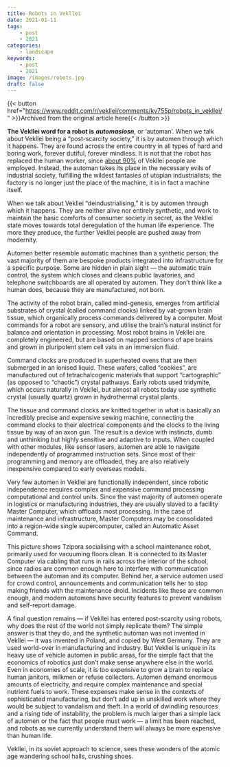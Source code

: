 ```yaml
---
title: Robots in Vekllei
date: 2021-01-11
tags:
    - post
    - 2021
categories:
    - landscape
keywords:
    - post
    - 2021
image: /images/robots.jpg
draft: false
---
```

{{< button href="https://www.reddit.com/r/vekllei/comments/kv755p/robots_in_vekllei/" >}}Archived from the original article here{{< /button >}}

**The Vekllei word for a robot is** ***automasiosn***, or ‘automan’. When we talk about Vekllei being a “post-scarcity society,” it is by automen through which it happens. They are found across the entire country in all types of hard and boring work, forever dutiful, forever mindless. It is not that the robot has replaced the human worker, since [about 90%](https://millmint.net/millmint/vekllei/#employment) of Vekllei people are employed. Instead, the automan takes its place in the necessary evils of industrial society, fulfilling the wildest fantasies of utopian industrialists; the factory is no longer just the place of the machine, it is in fact a machine itself.

When we talk about Vekllei “deindustrialising,” it is by automen through which it happens. They are neither alive nor entirely synthetic, and work to maintain the basic comforts of consumer society in secret, as the Vekllei state moves towards total deregulation of the human life experience. The more they produce, the further Vekllei people are pushed away from modernity.

Automen better resemble automatic machines than a synthetic person; the vast majority of them are bespoke products integrated into infrastructure for a specific purpose. Some are hidden in plain sight — the automatic train control, the system which closes and cleans public lavatories, and telephone switchboards are all operated by automen. They don’t think like a human does, because they are manufactured, not born.

The activity of the robot brain, called mind-genesis, emerges from artificial substrates of crystal (called command clocks) linked by vat-grown brain tissue, which organically process commands delivered by a computer. Most commands for a robot are sensory, and utilise the brain’s natural instinct for balance and orientation in processing. Most robot brains in Vekllei are completely engineered, but are based on mapped sections of ape brains and grown in pluripotent stem cell vats in an immersion fluid.

Command clocks are produced in superheated ovens that are then submerged in an ionised liquid. These wafers, called “cookies”, are manufactured out of tetrachalcogenic materials that support “cartographic” (as opposed to “chaotic”) crystal pathways. Early robots used tridymite, which occurs naturally in Vekllei, but almost all robots today use synthetic crystal (usually quartz) grown in hydrothermal crystal plants.

The tissue and command clocks are knitted together in what is basically an incredibly precise and expensive sewing machine, connecting the command clocks to their electrical components and the clocks to the living tissue by way of an axon gun. The result is a device with instincts, dumb and unthinking but highly sensitive and adaptive to inputs. When coupled with other modules, like sensor lasers, automen are able to navigate independently of programmed instruction sets. Since most of their programming and memory are offloaded, they are also relatively inexpensive compared to early overseas models.

Very few automen in Vekllei are functionally independent, since robotic independence requires complex and expensive command processing computational and control units. Since the vast majority of automen operate in logistics or manufacturing industries, they are usually slaved to a facility Master Computer, which offloads most processing. In the case of maintenance and infrastructure, Master Computers may be consolidated into a region-wide single supercomputer, called an Automatic Asset Command.

This picture shows Tzipora socialising with a school maintenance robot, primarily used for vacuuming floors clean. It is connected to its Master Computer via cabling that runs in rails across the interior of the school, since radios are common enough here to interfere with communication between the automan and its computer. Behind her, a service automen used for crowd control, announcements and communication tells her to stop making friends with the maintenance droid. Incidents like these are common enough, and modern automens have security features to prevent vandalism and self-report damage.

A final question remains — if Vekllei has entered post-scarcity using robots, why does the rest of the world not simply replicate them? The simple answer is that they do, and the synthetic automan was not invented in Vekllei — it was invented in Poland, and copied by West Germany. They are used world-over in manufacturing and industry. But Vekllei is unique in its heavy use of vehicle automen in public areas, for the simple fact that the economics of robotics just don’t make sense anywhere else in the world. Even in economies of scale, it is too expensive to grow a brain to replace human janitors, milkmen or refuse collectors. Automen demand enormous amounts of electricity, and require complex maintenance and special nutrient fuels to work. These expenses make sense in the contexts of sophisticated manufacturing, but don’t add up in unskilled work where they would be subject to vandalism and theft. In a world of dwindling resources and a rising tide of instability, the problem is much larger than a simple lack of automen or the fact that people must work — a limit has been reached, and robots as we currently understand them will always be more expensive than human life.

Vekllei, in its soviet approach to science, sees these wonders of the atomic age wandering school halls, crushing shoes.
